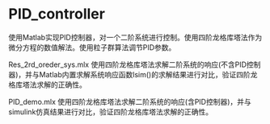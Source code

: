 # PID_controller

使用Matlab实现PID控制器，对一个二阶系统进行控制。使用四阶龙格库塔法作为微分方程的数值解法。使用粒子群算法调节PID参数。

Res_2rd_oreder_sys.mlx 使用四阶龙格库塔法求解二阶系统的响应(不含PID控制器)，并与Matlab内置求解系统响应函数lsim()的求解结果进行对比，验证四阶龙格库塔法求解的正确性。

PID_demo.mlx 使用四阶龙格库塔法求解二阶系统的响应(含PID控制器)，并与simulink仿真结果进行对比，验证四阶龙格库塔法求解的正确性。